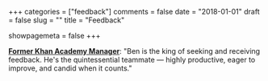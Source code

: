 +++
categories = ["feedback"]
comments = false
date = "2018-01-01"
draft = false
slug = ""
title = "Feedback"

showpagemeta = false
+++

[**Former Khan Academy Manager**](https://www.linkedin.com/in/cameron-christensen-6536b832/): "Ben is the king of seeking and receiving feedback. He's the quintessential teammate — highly productive, eager to improve, and candid when it counts."
